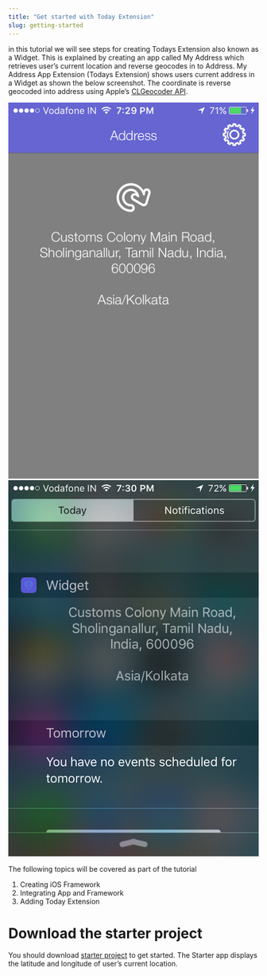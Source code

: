 ```yaml
---
title: "Get started with Today Extension"
slug: getting-started
---
```


in this tutorial we will see steps for creating Todays Extension also known as a Widget. This is explained by creating an app called My Address which retrieves user’s current location and reverse geocodes in to Address. My Address App Extension (Todays Extension) shows users current address in a Widget as shown the below screenshot. The coordinate is reverse geocoded into address using Apple’s [CLGeocoder API](https://developer.apple.com/library/ios/documentation/CoreLocation/Reference/CLGeocoder_class/#//apple_ref/c/tdef/CLGeocodeCompletionHandler). 

![Image Asset](assets/appscreen1.png "Show Current Address")
![Image Asset](assets/appscreen2.png "Current Address in Today Extension")

The following topics will be covered as part of the tutorial
1. Creating iOS Framework
2. Integrating App and Framework
3. Adding Today Extension

# Download the starter project

You should download [starter project](https://github.com/rshankras/MyAddress-Starter) to get started. The Starter app displays the latitude and longitude of user’s current location. 